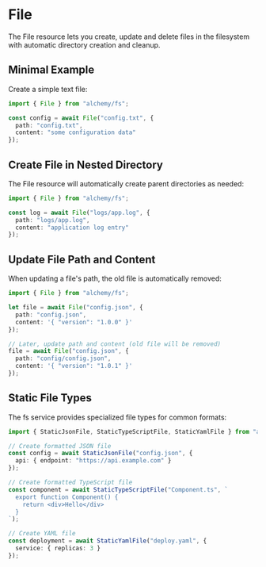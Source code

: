 # File

The File resource lets you create, update and delete files in the filesystem with automatic directory creation and cleanup.

## Minimal Example

Create a simple text file:

```ts
import { File } from "alchemy/fs";

const config = await File("config.txt", {
  path: "config.txt", 
  content: "some configuration data"
});
```

## Create File in Nested Directory

The File resource will automatically create parent directories as needed:

```ts
import { File } from "alchemy/fs";

const log = await File("logs/app.log", {
  path: "logs/app.log",
  content: "application log entry"
});
```

## Update File Path and Content

When updating a file's path, the old file is automatically removed:

```ts
import { File } from "alchemy/fs";

let file = await File("config.json", {
  path: "config.json",
  content: '{ "version": "1.0.0" }'
});

// Later, update path and content (old file will be removed)
file = await File("config.json", {
  path: "config/config.json", 
  content: '{ "version": "1.0.1" }'
});
```

## Static File Types

The fs service provides specialized file types for common formats:

```ts
import { StaticJsonFile, StaticTypeScriptFile, StaticYamlFile } from "alchemy/fs";

// Create formatted JSON file
const config = await StaticJsonFile("config.json", {
  api: { endpoint: "https://api.example.com" }
});

// Create formatted TypeScript file 
const component = await StaticTypeScriptFile("Component.ts", `
  export function Component() {
    return <div>Hello</div>
  }
`);

// Create YAML file
const deployment = await StaticYamlFile("deploy.yaml", {
  service: { replicas: 3 }
});
```